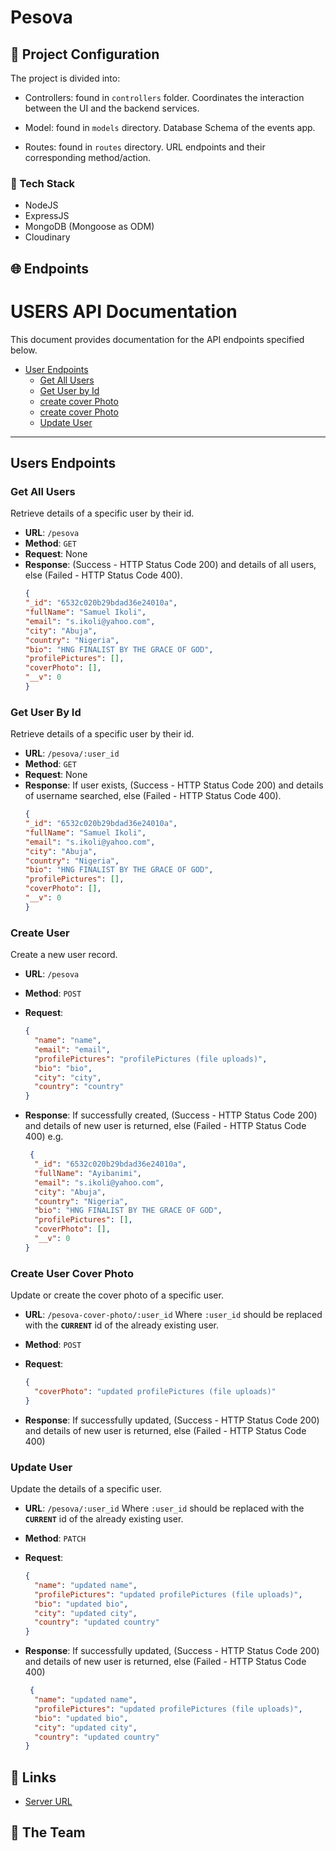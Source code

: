 # Pesova

## 📁 Project Configuration

The project is divided into:

- Controllers: found in `controllers` folder. Coordinates the interaction between the UI and the backend services.

- Model: found in `models` directory. Database Schema of the events app.

- Routes: found in `routes` directory. URL endpoints and their corresponding method/action.


### 🔧 Tech Stack

- NodeJS
- ExpressJS
- MongoDB (Mongoose as ODM)
- Cloudinary


## 🌐 Endpoints

# USERS API Documentation

This document provides documentation for the API endpoints specified below.

- [User Endpoints](#user-endpoints)
  - [Get All Users](#get-all-users)
  - [Get User by Id](#get-user-by-Id)
  - [create cover Photo](#create-user)
  - [create cover Photo](#create-user-cover-photo)
  - [Update User](#update-user)
  
---

## Users Endpoints

### Get All Users

Retrieve details of a specific user by their id.

- **URL**: `/pesova`
- **Method**: `GET`
- **Request**: None
- **Response**: (Success - HTTP Status Code 200) and details of all users, else (Failed - HTTP Status Code 400).
    ```json
   {
    "_id": "6532c020b29bdad36e24010a",
    "fullName": "Samuel Ikoli",
    "email": "s.ikoli@yahoo.com",
    "city": "Abuja",
    "country": "Nigeria",
    "bio": "HNG FINALIST BY THE GRACE OF GOD",
    "profilePictures": [],
    "coverPhoto": [],
    "__v": 0
  }
  ```
### Get User By Id

Retrieve details of a specific user by their id.

- **URL**: `/pesova/:user_id`
- **Method**: `GET`
- **Request**: None
- **Response**: If user exists, (Success - HTTP Status Code 200) and details of username searched, else (Failed - HTTP Status Code 400).
    ```json
   {
    "_id": "6532c020b29bdad36e24010a",
    "fullName": "Samuel Ikoli",
    "email": "s.ikoli@yahoo.com",
    "city": "Abuja",
    "country": "Nigeria",
    "bio": "HNG FINALIST BY THE GRACE OF GOD",
    "profilePictures": [],
    "coverPhoto": [],
    "__v": 0
  }
  ```

### Create User

Create a new user record.

- **URL**: `/pesova`
- **Method**: `POST`
- **Request**:

  ```json
  {
    "name": "name",
    "email": "email",
    "profilePictures": "profilePictures (file uploads)",
    "bio": "bio",
    "city": "city",
    "country": "country"
  }
  ```
- **Response**: If successfully created, (Success - HTTP Status Code 200) and details of new user is returned, else (Failed - HTTP Status Code 400) e.g.
  ```json
   {
    "_id": "6532c020b29bdad36e24010a",
    "fullName": "Ayibanimi",
    "email": "s.ikoli@yahoo.com",
    "city": "Abuja",
    "country": "Nigeria",
    "bio": "HNG FINALIST BY THE GRACE OF GOD",
    "profilePictures": [],
    "coverPhoto": [],
    "__v": 0
  }
  ```

### Create User Cover Photo

Update or create the cover photo of a specific user.

- **URL**: `/pesova-cover-photo/:user_id` Where `:user_id` should be replaced with the **`CURRENT`** id of the already existing user.
- **Method**: `POST`
- **Request**:

  ```json
  {
    "coverPhoto": "updated profilePictures (file uploads)"
  }
  ```
- **Response**: If successfully updated, (Success - HTTP Status Code 200) and details of new user is returned, else (Failed - HTTP Status Code 400)

### Update User

Update the details of a specific user.

- **URL**: `/pesova/:user_id` Where `:user_id` should be replaced with the **`CURRENT`** id of the already existing user.
- **Method**: `PATCH`
- **Request**:

  ```json
  {
    "name": "updated name",
    "profilePictures": "updated profilePictures (file uploads)",
    "bio": "updated bio",
    "city": "updated city",
    "country": "updated country"
  }
  ```
- **Response**: If successfully updated, (Success - HTTP Status Code 200) and details of new user is returned, else (Failed - HTTP Status Code 400)
  ```json
   {
    "name": "updated name",
    "profilePictures": "updated profilePictures (file uploads)",
    "bio": "updated bio",
    "city": "updated city",
    "country": "updated country"
  }
  ```


## 🔗 Links

* [Server URL](https://pesova.vercel.app/)

## 🤝 The Team

